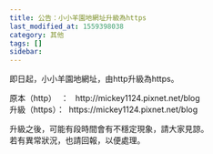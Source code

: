 ```yaml
---
title: 公告：小小羊園地網址升級為https
last_modified_at: 1559398038
category: 其他
tags: []
sidebar: 
---
```


<p>即日起，小小羊園地網址，由http升級為https。</p>
<p>原本（http）  ：   http://mickey1124.pixnet.net/blog<br/>
升級（https）：  https://mickey1124.pixnet.net/blog</p>
<p>升級之後，可能有段時間會有不穩定現象，請大家見諒。<br/>
若有異常狀況，也請回報，以便處理。</p>
